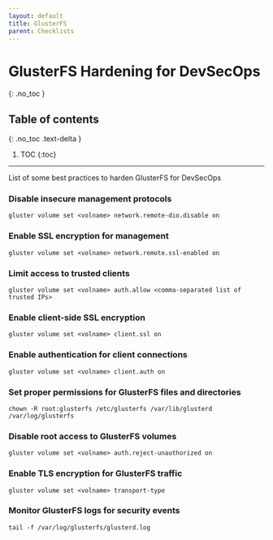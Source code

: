 ```yaml
---
layout: default
title: GlusterFS
parent: Checklists
---
```


# GlusterFS Hardening for DevSecOps
{: .no_toc }

## Table of contents
{: .no_toc .text-delta }

1. TOC
{:toc}

---

<span class="d-inline-block p-2 mr-1 v-align-middle bg-green-000"></span>List of some best practices to harden GlusterFS for DevSecOps


### Disable insecure management protocols		 


```
gluster volume set <volname> network.remote-dio.disable on
```


### Enable SSL encryption for management


```
gluster volume set <volname> network.remote.ssl-enabled on
```


### Limit access to trusted clients		


```
gluster volume set <volname> auth.allow <comma-separated list of trusted IPs>
```


### Enable client-side SSL encryption


```
gluster volume set <volname> client.ssl on
```

### Enable authentication for client connections	

```
gluster volume set <volname> client.auth on
```

### Set proper permissions for GlusterFS files and directories	

```
chown -R root:glusterfs /etc/glusterfs /var/lib/glusterd /var/log/glusterfs
```

### Disable root access to GlusterFS volumes	

```
gluster volume set <volname> auth.reject-unauthorized on
```

### Enable TLS encryption for GlusterFS traffic	

```
gluster volume set <volname> transport-type 
```


### Monitor GlusterFS logs for security events	

```
tail -f /var/log/glusterfs/glusterd.log
```